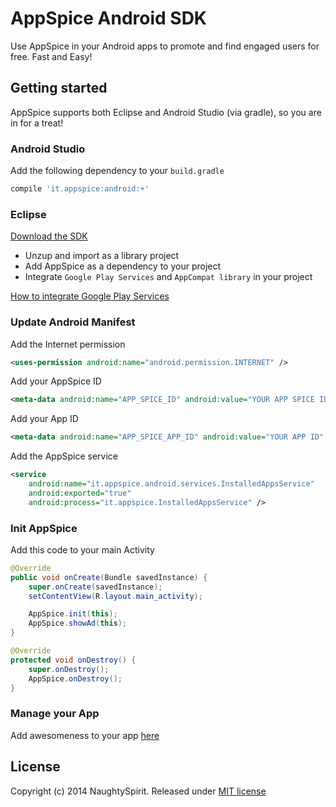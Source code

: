# AppSpice Android SDK

Use AppSpice in your Android apps to promote and find engaged users for free.
Fast and Easy!

## Getting started

AppSpice supports both Eclipse and Android Studio (via gradle), so you are in
for a treat!

### Android Studio

Add the following dependency to your `build.gradle`

``` groovy
compile 'it.appspice:android:+'
```

### Eclipse

[Download the SDK](https://github.com/naughtyspirit/appspice/archive/master.zip)

* Unzup and import as a library project
* Add AppSpice as a dependency to your project
* Integrate ``Google Play Services`` and ``AppCompat library`` in your project

[How to integrate Google Play Services](https://developer.android.com/google/play-services/setup.html)

### Update Android Manifest

Add the Internet permission

``` xml
<uses-permission android:name="android.permission.INTERNET" />
```

Add your AppSpice ID

``` xml
<meta-data android:name="APP_SPICE_ID" android:value="YOUR APP SPICE ID" />
```

Add your App ID

``` xml
<meta-data android:name="APP_SPICE_APP_ID" android:value="YOUR APP ID" />
```

Add the AppSpice service

``` xml
<service
    android:name="it.appspice.android.services.InstalledAppsService"
    android:exported="true"
    android:process="it.appspice.InstalledAppsService" />
```

### Init AppSpice

Add this code to your main Activity

``` java
@Override
public void onCreate(Bundle savedInstance) {
    super.onCreate(savedInstance);
    setContentView(R.layout.main_activity);

    AppSpice.init(this);
    AppSpice.showAd(this);
}

@Override
protected void onDestroy() {
    super.onDestroy();
    AppSpice.onDestroy();
}
```

### Manage your App

Add awesomeness to your app [here](http://www.appspice.it/manage/apps/)

## License

Copyright (c) 2014 NaughtySpirit. Released under [MIT license](http://www.opensource.org/licenses/mit-license.php)
